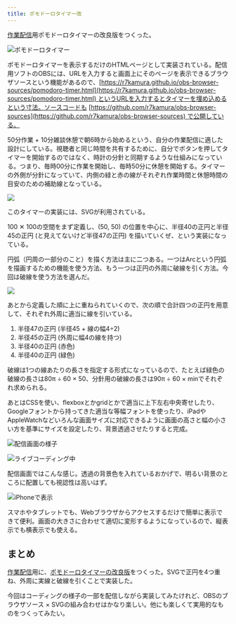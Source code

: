 ```yaml
---
title: ポモドーロタイマー改
---
```

[作業配信](https://www.youtube.com/c/r7kamura)用ポモドーロタイマーの改良版をつくった。

![](https://lh6.googleusercontent.com/m6duQ28y7BbwKZQh4Hw8Nq6Cbot-FIefOR6KDtfCrG4K5LBPfAZb-DBhok6xyWAGUZe0ZyeCbY-Pls-MfilnIIf5KESivN5NIPQ6paGBk94_8xIVfKIU0YHXLONS0hQ_3KqJocz-sS3QpdRWRpl56r4XROHJ4pdCq_YPO27Mx8lg4lo_f6BjKVfuaxLjBQ "ポモドーロタイマー")

ポモドーロタイマーを表示するだけのHTMLページとして実装されている。配信用ソフトのOBSには、URLを入力すると画面上にそのページを表示できるブラウザソースという機能があるので、[https://r7kamura.github.io/obs-browser-sources/pomodoro-timer.html](https://r7kamura.github.io/obs-browser-sources/pomodoro-timer.html) というURLを入力するとタイマーを埋め込めるという寸法。ソースコードも [https://github.com/r7kamura/obs-browser-sources](https://github.com/r7kamura/obs-browser-sources) で公開している。

50分作業 + 10分雑談休憩で朝6時から始めるという、自分の作業配信に適した設計にしている。視聴者と同じ時間を共有するために、自分でボタンを押してタイマーを開始するのではなく、時計の分針と同期するような仕組みになっている。つまり、毎時00分に作業を開始し、毎時50分に休憩を開始する。タイマーの外側が分針になっていて、内側の緑と赤の線がそれぞれ作業時間と休憩時間の目安のための補助線となっている。

![](https://lh5.googleusercontent.com/7OJqcsRgt-gNc-edTBaT3MhzhXh4UwrrwTyGUkCrPoYyYR5usp75EA2w2XljedEZiFE0Tgfth8tTQP2N5vPSK-xbCzFWdYCaS-Msq4fAV0bW4SoWMj6y9Yo6JnPTH-2ysHdE6zvJf5nEDVIvFrFlDAD8JmWW2YyzFR8XES0PZnOOWDfAh6Yzn1YAHUgyjQ)

このタイマーの実装には、SVGが利用されている。

100 ✕ 100の空間をまず定義し、(50, 50) の位置を中心に、半径40の正円と半径45の正円 (と見えてないけど半径47の正円) を描いていくぜ、という実装になっている。

円弧（円周の一部分のこと）を描く方法は主に二つある。一つはArcという円弧を描画するための機能を使う方法、もう一つは正円の外周に破線を引く方法。今回は破線を使う方法を選んだ。

![](https://lh4.googleusercontent.com/9RPfVzBuQq0_XKFfCyRgsZOsdbPHQv4lb0ZvZmzFEgqzDH43yae4BzTtLwId72Trr_6WtKAr1wpepN07Je5EBGGa0Y1OkFkmhNzIYzR9QVfaxQb7Cx9N9FObVA_t_0QqfYtL1_01ZbG9UpauwNNrqXvB-AOBIuXtDmCeD0fN4fy33cPO4b3exq_8ZPBQPQ)

あとから定義した順に上に重ねられていくので、次の順で合計四つの正円を用意して、それぞれ外周に適当に線を引いている。

1.  半径47の正円 (半径45 + 線の幅4÷2)
2.  半径45の正円 (外周に幅4の線を持つ)
3.  半径40の正円 (赤色)
4.  半径40の正円 (緑色)

破線は1つの線あたりの長さを指定する形式になっているので、たとえば緑色の破線の長さは80π ÷ 60 × 50、分針用の破線の長さは90π ÷ 60 × minでそれぞれ求められる。

あとはCSSを使い、flexboxとかgridとかで適当に上下左右中央寄せしたり、Googleフォントから持ってきた適当な等幅フォントを使ったり、iPadやAppleWatchなどいろんな画面サイズに対応できるように画面の高さと幅の小さい方を基準にサイズを設定したり、背景透過させたりすると完成。

![](https://lh6.googleusercontent.com/jAcLJc6pYYhA1zWWDHkVRo7jGtqm0b3AmXJGB74wmplHMHjwhxa7yLZj7-e3azrkLPIJMhR09C-xt5Mc_HuUFD1yaErvxB0v1aosKxlJtX56ZGZ7SRg6FYJF6qXAh3gET5kWqgmt_6GVcgNa5ofJ65y4LjNlBAF_GZU2MtVcFRTEKeVQgN3kqdTt_Gp6zQ "配信画面の様子")

![](https://lh4.googleusercontent.com/YsduJBoUpCdRUcJDOzSpCviA7Rh2j5_8kuikQNsGoDdxSZIq9WHzwXKzhf8zdsKIBvRN8tHiGmc9bzYrqpqH3BUNbvqgSqJmr0UM2EXn7CMa2OmoxFcWAhs3ze_obTnkEZKKnlOcPkgsTGTyAMAOrkmtGnsHN96tlspnC1xYNU6V4mt-CMxTFxHfAzbi5A "ライブコーディング中")

配信画面ではこんな感じ。透過の背景色を入れているおかげで、明るい背景のところに配置しても視認性は高いはず。

![](https://lh3.googleusercontent.com/s3_vIhzk9CvAY4k4mYcqAZGScZuz-E0kROgvN4ty39iPRw1RP_N09yG2_KUdXB_v0Ggl7IjvcGItUQY9P0slvkhs5g-xyRJoaWnDvaTJmogn0XLaAi_ydVDwraEeMk750GYZ5jemFIASGPAUFF4IvNww6Kyc2O8graaWscg9T7Acg8VAaiNxjyMSimwILg "iPhoneで表示")

スマホやタブレットでも、Webブラウザからアクセスするだけで簡単に表示できて便利。画面の大きさに合わせて適切に変形するようになっているので、縦表示でも横表示でも使える。

まとめ
---

[作業配信](https://www.youtube.com/c/r7kamura)用に、[ポモドーロタイマーの改良版](https://github.com/r7kamura/obs-browser-sources)をつくった。SVGで正円を4つ重ね、外周に実線と破線を引くことで実装した。

今回はコーディングの様子の一部を配信しながら実装してみたけれど、OBSのブラウザソース × SVGの組み合わせはかなり楽しい。他にも楽しくて実用的なものをつくってみたい。
